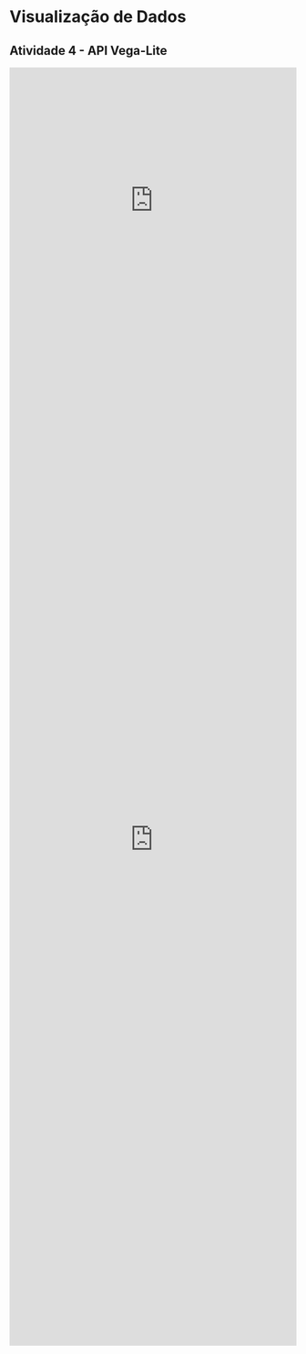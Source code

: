 # Visualização de Dados

## Atividade 4 - API Vega-Lite

<html>
  <iframe width="100%" height="465" frameborder="0" src="https://observablehq.com/embed/@jva411/vega-lite-api-exercicios-2022?cells=bars"></iframe>

  <iframe width="100%" height="1775" frameborder="0" src="https://observablehq.com/embed/@jva411/vega-lite-api-exercicios-2022?cells=scatter"></iframe>
</html>
